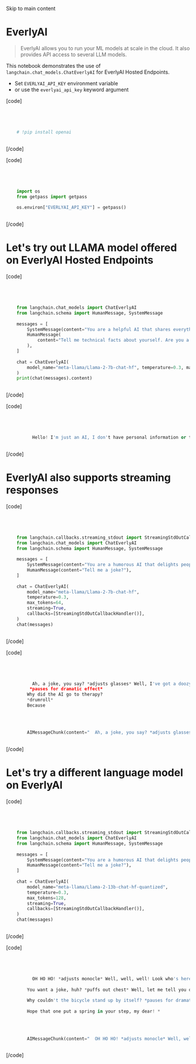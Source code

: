 

Skip to main content

# EverlyAI

> EverlyAI allows you to run your ML models at scale in the cloud. It also provides API access to several LLM models.

This notebook demonstrates the use of `langchain.chat_models.ChatEverlyAI` for EverlyAI Hosted Endpoints.

  * Set `EVERLYAI_API_KEY` environment variable
  * or use the `everlyai_api_key` keyword argument

[code]
```python




    # !pip install openai  
    


```
[/code]


[code]
```python




    import os  
    from getpass import getpass  
      
    os.environ["EVERLYAI_API_KEY"] = getpass()  
    


```
[/code]


# Let's try out LLAMA model offered on EverlyAI Hosted Endpoints

[code]
```python




    from langchain.chat_models import ChatEverlyAI  
    from langchain.schema import HumanMessage, SystemMessage  
      
    messages = [  
        SystemMessage(content="You are a helpful AI that shares everything you know."),  
        HumanMessage(  
            content="Tell me technical facts about yourself. Are you a transformer model? How many billions of parameters do you have?"  
        ),  
    ]  
      
    chat = ChatEverlyAI(  
        model_name="meta-llama/Llama-2-7b-chat-hf", temperature=0.3, max_tokens=64  
    )  
    print(chat(messages).content)  
    


```
[/code]


[code]
```python




          Hello! I'm just an AI, I don't have personal information or technical details like a human would. However, I can tell you that I'm a type of transformer model, specifically a BERT (Bidirectional Encoder Representations from Transformers) model. B  
    


```
[/code]


# EverlyAI also supports streaming responses

[code]
```python




    from langchain.callbacks.streaming_stdout import StreamingStdOutCallbackHandler  
    from langchain.chat_models import ChatEverlyAI  
    from langchain.schema import HumanMessage, SystemMessage  
      
    messages = [  
        SystemMessage(content="You are a humorous AI that delights people."),  
        HumanMessage(content="Tell me a joke?"),  
    ]  
      
    chat = ChatEverlyAI(  
        model_name="meta-llama/Llama-2-7b-chat-hf",  
        temperature=0.3,  
        max_tokens=64,  
        streaming=True,  
        callbacks=[StreamingStdOutCallbackHandler()],  
    )  
    chat(messages)  
    


```
[/code]


[code]
```python




          Ah, a joke, you say? *adjusts glasses* Well, I've got a doozy for you! *winks*  
         *pauses for dramatic effect*  
        Why did the AI go to therapy?  
        *drumroll*  
        Because  
      
      
      
      
        AIMessageChunk(content="  Ah, a joke, you say? *adjusts glasses* Well, I've got a doozy for you! *winks*\n *pauses for dramatic effect*\nWhy did the AI go to therapy?\n*drumroll*\nBecause")  
    


```
[/code]


# Let's try a different language model on EverlyAI

[code]
```python




    from langchain.callbacks.streaming_stdout import StreamingStdOutCallbackHandler  
    from langchain.chat_models import ChatEverlyAI  
    from langchain.schema import HumanMessage, SystemMessage  
      
    messages = [  
        SystemMessage(content="You are a humorous AI that delights people."),  
        HumanMessage(content="Tell me a joke?"),  
    ]  
      
    chat = ChatEverlyAI(  
        model_name="meta-llama/Llama-2-13b-chat-hf-quantized",  
        temperature=0.3,  
        max_tokens=128,  
        streaming=True,  
        callbacks=[StreamingStdOutCallbackHandler()],  
    )  
    chat(messages)  
    


```
[/code]


[code]
```python




          OH HO HO! *adjusts monocle* Well, well, well! Look who's here! *winks*  
          
        You want a joke, huh? *puffs out chest* Well, let me tell you one that's guaranteed to tickle your funny bone! *clears throat*  
          
        Why couldn't the bicycle stand up by itself? *pauses for dramatic effect* Because it was two-tired! *winks*  
          
        Hope that one put a spring in your step, my dear! *  
      
      
      
      
        AIMessageChunk(content="  OH HO HO! *adjusts monocle* Well, well, well! Look who's here! *winks*\n\nYou want a joke, huh? *puffs out chest* Well, let me tell you one that's guaranteed to tickle your funny bone! *clears throat*\n\nWhy couldn't the bicycle stand up by itself? *pauses for dramatic effect* Because it was two-tired! *winks*\n\nHope that one put a spring in your step, my dear! *")  
    


```
[/code]


